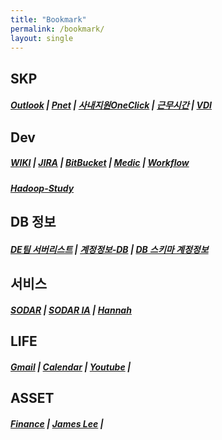 ```yaml
---
title: "Bookmark"
permalink: /bookmark/
layout: single
---
```



## SKP

##### [Outlook](https://owa.skplanet.com/owa/#path=/mail)  |  [Pnet](http://pnet.skplanet.com/main/index.aspx)  |  [사내지원OneClick](http://supportportal.skplanet.com/main/main.aspx)  | [근무시간](http://workinghours.skplanet.com/main)  |  [VDI](http://workspace.skplanet.com/Citrix/StoreWeb)

## Dev

##### [WIKI](http://wiki.skplanet.com/display/DE/Team+Weekly)  |  [JIRA](http://jira.skplanet.com/secure/Dashboard.jspa)  |  [BitBucket](http://code.skplanet.com/dashboard)  |  [Medic](http://medic.skplanet.co.kr:7000/databases)  |  [Workflow](https://skpcorp-my.sharepoint.com/:x:/g/personal/minjun_bae_skplanet_com1/EZ22S12VqWFIo8UifpQQTY8B2cPd52OwDtTd-P21wtivJQ?e=4%3AYbfNlN&at=9)

##### [Hadoop-Study](https://wikidocs.net/profile/info/book/6965)

## DB 정보

##### [DE팀 서버리스트](https://skpcorp-my.sharepoint.com/:x:/g/personal/cookatrice_skplanet_com/EdQQbgmFIA1DtQW4yv5RQa4B4ibmVLGt3OA0p0u1p2dJVg?e=4%3AzZt8by&at=9)  |  [계정정보-DB](http://wiki.skplanet.com/pages/viewpage.action?pageId=75002137)  |  [DB 스키마 계정정보](http://wiki.skplanet.com/pages/viewpage.action?pageId=320091775)

## 서비스

##### [SODAR](https://sodar.syrup.co.kr/index.html)  |  [SODAR IA](https://sodaradmin.syrup.co.kr/index.html)  |  [Hannah](https://hannahadmin.syrup.co.kr/#/pages/login)

## LIFE

##### [Gmail](https://mail.google.com/mail/u/0/)  |  [Calendar](https://calendar.naver.com)  |  [Youtube](https://www.youtube.com/) |  

## ASSET

##### [Finance](https://finance.naver.com/main/main.nhn)  |  [James Lee](https://blog.naver.com/ionia17)  |  [](http://comp.fnguide.com/)




